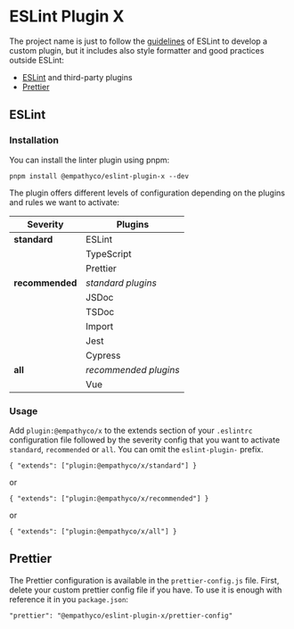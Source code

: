 # ESLint Plugin X

The project name is just to follow the
[guidelines](https://eslint.org/docs/developer-guide/working-with-plugins) of ESLint to develop a
custom plugin, but it includes also style formatter and good practices outside ESLint:

- [ESLint](https://eslint.org/) and third-party plugins
- [Prettier](https://prettier.io/)

## ESLint

### Installation

You can install the linter plugin using pnpm:

```
pnpm install @empathyco/eslint-plugin-x --dev
```

The plugin offers different levels of configuration depending on the plugins and rules we want to
activate:

| Severity        | Plugins               |
| --------------- | --------------------- |
| **standard**    | ESLint                |
|                 | TypeScript            |
|                 | Prettier              |
| **recommended** | _standard plugins_    |
|                 | JSDoc                 |
|                 | TSDoc                 |
|                 | Import                |
|                 | Jest                  |
|                 | Cypress               |
| **all**         | _recommended plugins_ |
|                 | Vue                   |

### Usage

Add `plugin:@empathyco/x` to the extends section of your `.eslintrc` configuration file followed by
the severity config that you want to activate `standard`, `recommended` or `all`. You can omit the
`eslint-plugin-` prefix.

```
{ "extends": ["plugin:@empathyco/x/standard"] }
```

or

```
{ "extends": ["plugin:@empathyco/x/recommended"] }
```

or

```
{ "extends": ["plugin:@empathyco/x/all"] }
```

## Prettier

The Prettier configuration is available in the `prettier-config.js` file. First, delete your custom
prettier config file if you have. To use it is enough with reference it in you `package.json`:

```
"prettier": "@empathyco/eslint-plugin-x/prettier-config"
```
